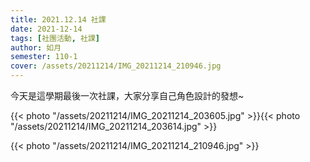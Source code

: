 ```yaml
---
title: 2021.12.14 社課
date: 2021-12-14
tags: [社團活動, 社課]
author: 如月
semester: 110-1
cover: /assets/20211214/IMG_20211214_210946.jpg
---
```


今天是這學期最後一次社課，大家分享自己角色設計的發想~

{{< photo "/assets/20211214/IMG_20211214_203605.jpg" >}}{{< photo "/assets/20211214/IMG_20211214_203614.jpg" >}}

{{< photo "/assets/20211214/IMG_20211214_210946.jpg" >}}
